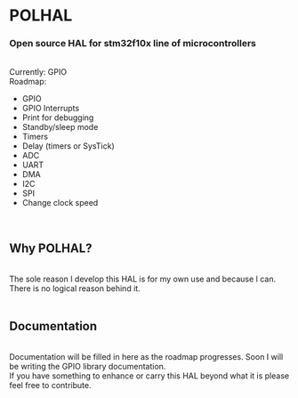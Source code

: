 # POLHAL
### Open source HAL for stm32f10x line of microcontrollers
<br>
Currently: GPIO
<br>
Roadmap:<br>
<ul>
	<li>GPIO</li>
	<li>GPIO Interrupts</li>
	<li>Print for debugging</li>
	<li>Standby/sleep mode</li>
	<li>Timers</li>
	<li>Delay (timers or SysTick)</li>
	<li>ADC</li>
	<li>UART</li>
	<li>DMA</li>
	<li>I2C</li>
	<li>SPI</li>
	<li>Change clock speed</li>
</ul>
<br>

## Why POLHAL?
<br>
The sole reason I develop this HAL is for my own use and because I can. There is no logical reason behind it.<br>
<br>

## Documentation
<br>
Documentation will be filled in here as the roadmap progresses. Soon I will be writing the GPIO library documentation.
<br>
If you have something to enhance or carry this HAL beyond what it is please feel free to contribute.